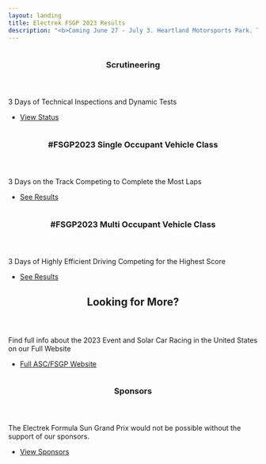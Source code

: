 ```yaml
---
layout: landing
title: Electrek FSGP 2023 Results
description: "<b>Coming June 27 - July 3. Heartland Motorsports Park. Topeka, KS</b>"
---
```


<!-- Main -->
<div id="main">

<!-- One -->

<!-- Two -->
<section id="two" class="spotlights">
	<section>
		<a href="scrutineering.html" class="image">
			<img src="{% link assets/images/montreal-pull.jpg %}" alt="" data-position="center center" />
		</a>
		<div class="content">
			<div class="inner">
				<header class="major">
					<h3>Scrutineering</h3>
				</header>
				<p>3 Days of Technical Inspections and Dynamic Tests</p>
				<ul class="actions">
					<li><a href="scrutineering.html" class="button">View Status</a></li>
				</ul>
			</div>
		</div>
	</section>
	<section>
		<a href="fsgp_sov.html" class="image">
			<img src="{% link assets/images/prin-fl-front-straight.jpg %}" alt="" data-position="top center" />
		</a>
		<div class="content">
			<div class="inner">
				<header class="major">
					<h3>#FSGP2023 Single Occupant Vehicle Class</h3>
				</header>
				<p>3 Days on the Track Competing to Complete the Most Laps</p>
				<ul class="actions">
					<li><a href="fsgp_sov.html" class="button">See Results</a></li>
				</ul>
			</div>
		</div>
	</section>
	<section>
		<a href="fsgp_mov.html" class="image">
			<img src="{% link assets/images/app_state_track.jpg %}" alt="" data-position="25% 25%" />
		</a>
		<div class="content">
			<div class="inner">
				<header class="major">
					<h3>#FSGP2023 Multi Occupant Vehicle Class</h3>
				</header>
				<p>3 Days of Highly Efficient Driving Competing for the Highest Score</p>
				<ul class="actions">
					<li><a href="fsgp_mov.html" class="button">See Results</a></li>
				</ul>
			</div>
		</div>
	</section>
</section>

<!-- Three -->
<section id="three">
	<div class="inner">
		<header class="major">
			<h2>Looking for More?</h2>
		</header>
		<p>Find full info about the 2023 Event and Solar Car Racing in the United States on our Full Website</p>
		<ul class="actions">
			<li><a href="https://www.americansolarchallenge.org/" class="button next">Full ASC/FSGP Website</a></li>
		</ul>
	</div>
</section>

<section id="four" class="spotlights">
	<section>
		<a href="https://electrek.co/" class="image">
			<img src="{% link assets/images/Electrek-Logo-color-1024x194.png %}" alt="" data-position="center center" />
		</a>
		<div class="content">
			<div class="inner">
				<header class="major">
					<h3>Sponsors</h3>
				</header>
				<p>The Electrek Formula Sun Grand Prix would not be possible without the support of our sponsors.</p>
				<ul class="actions">
					<li><a href="https://www.americansolarchallenge.org/sponsorship/fsgp-2023-sponsors/" class="button">View Sponsors</a></li>
				</ul>
			</div>
		</div>
	</section>
</section>

</div>